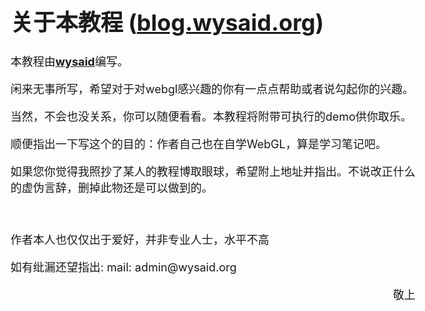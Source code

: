 ﻿<body style="font:bold;font-size:large;">
    <h1>关于本教程 (<a href="http://blog.wysaid.org/" target="_blank">blog.wysaid.org</a>)</h1>
    <p>本教程由<u><b><a href="http://blog.wysaid.org/" target="_blank">wysaid</a></b></u>编写。</p>
    <p>闲来无事所写，希望对于对webgl感兴趣的你有一点点帮助或者说勾起你的兴趣。</p>
    <p>当然，不会也没关系，你可以随便看看。本教程将附带可执行的demo供你取乐。</p>
    <p>顺便指出一下写这个的目的：作者自己也在自学WebGL，算是学习笔记吧。</p>
    <p>如果您你觉得我照抄了某人的教程博取眼球，希望附上地址并指出。不说改正什么的虚伪言辞，删掉此物还是可以做到的。</p>
    <br />
    <p>作者本人也仅仅出于爱好，并非专业人士，水平不高</p>
    <p>如有纰漏还望指出: mail: admin@wysaid.org</p>
    <p style="text-align:right">敬上</p>
</body>
</html>
